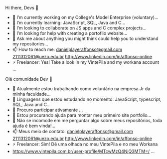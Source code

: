 Hi there, Devs 👋


- 🔭 I’m currently working on my College's Model Enterprise (voluntary)...
- 🌱 I’m currently learning:
JavaScript, SQL, Java and C...
- 👯 I’m looking to collaborate on JS apps and C complex projects...
- 🤔 I’m looking for help with creating a portoflio website...
- 💬 Ask me about anything you might think could help you to understand my repositories...
- 📫 How to reach me: 
danielplayeraffonso@gmail.com
2111312061@uezo.edu.br
http://www.linkedin.com/in/affonso-online
- ⚡ Freelancer: Yes! Take a look in my VintePila and my workana account ...



Olá comunidade Dev 👋


- 🔭 Atualmente estou trabalhando como voluntário na empresa Jr da minha faculdade...
- 🌱 Linguagens que estou estudando no momento:
JavaScript, typescript, SQL, Java and C...
- 👯 Procuro participar ativamente ...
- 🤔 Estou procurando ajuda para montar meu primeiro site portfolio...
- 💬 Não se incomode em me perguntar algo sobre meus repositórios, toda ajuda é bem vinda!...
- 📫 Meus meio de contato: 
danielplayeraffonso@gmail.com
2111312061@uezo.edu.br
http://www.linkedin.com/in/affonso-online
- ⚡ Freelancer: Sim! Dê uma olhada no meu VintePila e no meu Workana
-  https://www.vintepila.com.br/user-profile/MTcwMzQ4NjQ3MTM=/ ...

